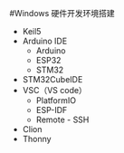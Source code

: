 #Windows 硬件开发环境搭建

- Keil5
- Arduino IDE
    - Arduino
    - ESP32
    - STM32
- STM32CubeIDE
- VSC（VS code）
    - PlatformIO
    - ESP-IDF
    - Remote - SSH
- Clion
- Thonny


